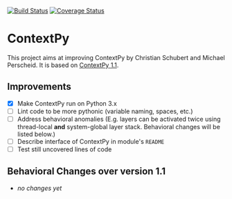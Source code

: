 [![Build Status](https://travis-ci.org/jchromik/contextpy.svg?branch=master)](https://travis-ci.org/jchromik/contextpy)
[![Coverage Status](https://coveralls.io/repos/github/jchromik/contextpy/badge.svg?branch=master)](https://coveralls.io/github/jchromik/contextpy)

# ContextPy

This project aims at improving ContextPy by Christian Schubert and Michael Perscheid.
It is based on [ContextPy 1.1](https://pypi.python.org/pypi/ContextPy). 

## Improvements

 - [x] Make ContextPy run on Python 3.x
 - [ ] Lint code to be more pythonic (variable naming, spaces, etc.)
 - [ ] Address behavioral anomalies (E.g. layers can be activated twice using thread-local **and** system-global layer stack. Behavioral changes will be listed below.)
 - [ ] Describe interface of ContextPy in module's `README`
 - [ ] Test still uncovered lines of code

## Behavioral Changes over version 1.1

 - *no changes yet*